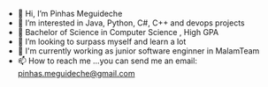 - 👋 Hi, I’m Pinhas Meguideche
- 👀 I’m interested in Java, Python, C#, C++ and devops projects
- 🌱 Bachelor of Science in Computer Science , High GPA
- 💞️ I’m looking to surpass myself and learn a lot
- 🌱 I'm currently working as junior software enginner in MalamTeam 
- 📫 How to reach me ...you can send me an email: pinhas.meguideche@gmail.com

<!---
PinhasMeg/PinhasMeg is a ✨ special ✨ repository because its `README.md` (this file) appears on your GitHub profile.
You can click the Preview link to take a look at your changes.
--->
